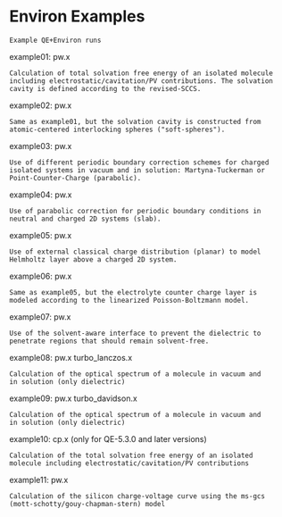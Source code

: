 # Environ Examples

    Example QE+Environ runs

example01: pw.x

    Calculation of total solvation free energy of an isolated molecule
    including electrostatic/cavitation/PV contributions. The solvation
    cavity is defined according to the revised-SCCS.

example02: pw.x

    Same as example01, but the solvation cavity is constructed from
    atomic-centered interlocking spheres ("soft-spheres").

example03: pw.x

    Use of different periodic boundary correction schemes for charged
    isolated systems in vacuum and in solution: Martyna-Tuckerman or
    Point-Counter-Charge (parabolic).

example04: pw.x

    Use of parabolic correction for periodic boundary conditions in
    neutral and charged 2D systems (slab).

example05: pw.x

    Use of external classical charge distribution (planar) to model
    Helmholtz layer above a charged 2D system.

example06: pw.x

    Same as example05, but the electrolyte counter charge layer is
    modeled according to the linearized Poisson-Boltzmann model.

example07: pw.x

    Use of the solvent-aware interface to prevent the dielectric to
    penetrate regions that should remain solvent-free.

example08: pw.x turbo_lanczos.x

    Calculation of the optical spectrum of a molecule in vacuum and
    in solution (only dielectric)

example09: pw.x turbo_davidson.x

    Calculation of the optical spectrum of a molecule in vacuum and
    in solution (only dielectric)

example10: cp.x (only for QE-5.3.0 and later versions)

    Calculation of the total solvation free energy of an isolated
    molecule including electrostatic/cavitation/PV contributions

example11: pw.x

    Calculation of the silicon charge-voltage curve using the ms-gcs
    (mott-schotty/gouy-chapman-stern) model
